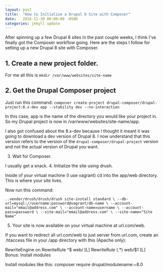```yaml
---
layout: post
title:  "How to Initialize a Drupal 8 Site with Composer"
date:   2016-11-30 00:00:00 -0500
categories: jekyll update
---
```



After spinning up a few Drupal 8 sites in the past couple weeks, I think I've finally got the Composer workflow going. Here are the steps I follow for setting up a new Drupal 8 site with Composer.
## 1. Create a new project folder.

For me all this is `mkdir /var/www/websites/site-name`

## 2. Get the Drupal Composer project

Just run this command: `composer create-project drupal-composer/drupal-project:8.x-dev app --stability dev --no-interaction`

In this case, app is the name of the directory you would like your project in. So my Drupal project is now in /var/www/websites/site-name/app.

I also got confused about the 8.x-dev because I thought it meant it was going to download a dev version of Drupal 8. I now understand that this version refers to the version of the `drupal-composer/drupal-project` version and not the actual version of Drupal you want.

3. Wait for Composer.

I usually get a snack.
4. Initialize the site using drush.

Inside of your virtual machine (I use vagrant) cd into the app/web directory. This is where your site lives.

Now run this command:

```
..vendor/drush/drush/drush site-install standard \ --db-url=mysql://username:password@vagrant/db-name \ --account-mail="email@address.com" \ --account-name=username \ --account-pass=password \ --site-mail="email@address.com" \ --site-name="Site Name"
```

5. Your site is now available on your virtual machine at url.com/web.

If you want to redirect all url.com/web to just server from url.com, create an .htaccess file in your /app directory with this (Apache only):

RewriteEngine on
RewriteRule ^$ web/ [L]
RewriteRule (.*) web/$1 [L]
Bonus: Install modules

Install modules like this: composer require drupal/modulename:~8.0
